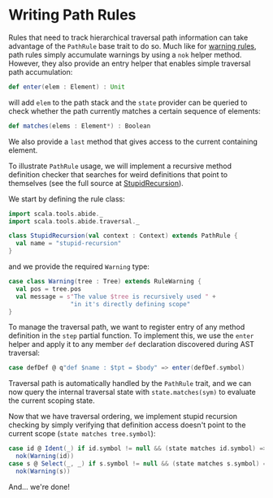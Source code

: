 # Writing Path Rules

Rules that need to track hierarchical traversal path information can take advantage of the `PathRule` base trait to do so. Much like for [warning rules](/wiki/traversal/warning-rules.md), path rules simply accumulate warnings by using a `nok` helper method. However, they also provide an entry helper that enables simple traversal path accumulation:
```scala
def enter(elem : Element) : Unit
```
will add `elem` to the path stack and the `state` provider can be queried to check whether the path currently matches a certain sequence of elements:
```scala
def matches(elems : Element*) : Boolean
```

We also provide a `last` method that gives access to the current containing element.

To illustrate `PathRule` usage, we will implement a recursive method definition checker that searches for weird definitions that point to themselves (see the full source at [StupidRecursion](/rules/core/src/main/scala/com/typesafe/abide/core/StupidRecursion.scala)).

We start by defining the rule class:
```scala
import scala.tools.abide._
import scala.tools.abide.traversal._

class StupidRecursion(val context : Context) extends PathRule {
  val name = "stupid-recursion"
}
```
and we provide the required `Warning` type:
```scala
case class Warning(tree : Tree) extends RuleWarning {
  val pos = tree.pos
  val message = s"The value $tree is recursively used " +
                 "in it's directly defining scope"
}
```

To manage the traversal path, we want to register entry of any method definition in the `step` partial function. To implement this, we use the `enter` helper and apply it to any member `def` declaration discovered during AST traversal:
```scala
case defDef @ q"def $name : $tpt = $body" => enter(defDef.symbol)
```

Traversal path is automatically handled by the `PathRule` trait, and we can now query the internal traversal state with `state.matches(sym)` to evaluate the current scoping state.

Now that we have traversal ordering, we implement stupid recursion checking by simply verifying that definition access doesn't point to the current scope (`state matches tree.symbol`):
```scala
case id @ Ident(_) if id.symbol != null && (state matches id.symbol) =>
  nok(Warning(id))
case s @ Select(_, _) if s.symbol != null && (state matches s.symbol) =>
  nok(Warning(s))
```

And... we're done!
